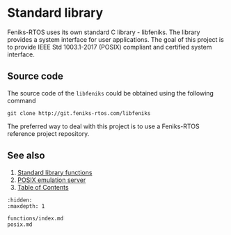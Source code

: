 # Standard library

Feniks-RTOS uses its own standard C library - libfeniks. The library provides a system interface for user
applications. The goal of this project is to provide IEEE Std 1003.1-2017 (POSIX) compliant and certified system
interface.

## Source code

The source code of the `libfeniks` could be obtained using the following command

```console
git clone http://git.feniks-rtos.com/libfeniks
```

The preferred way to deal with this project is to use a Feniks-RTOS reference project repository.

## See also

1. [Standard library functions](functions/index.md)
2. [POSIX emulation server](posix.md)
3. [Table of Contents](../index.md)

```{toctree}
:hidden:
:maxdepth: 1

functions/index.md
posix.md
```
